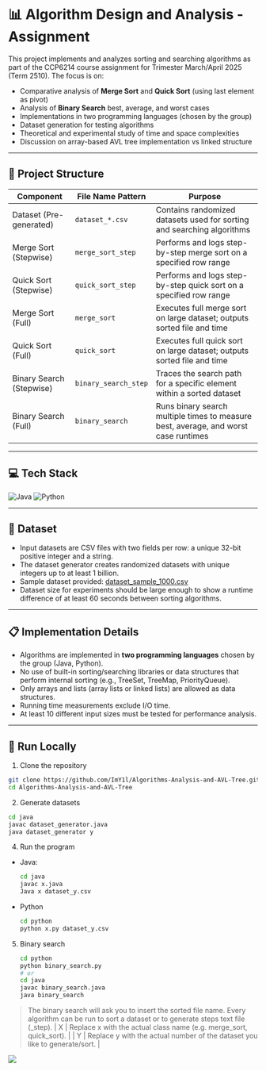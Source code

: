 # 📊 Algorithm Design and Analysis - Assignment
This project implements and analyzes sorting and searching algorithms as part of the CCP6214 course assignment for Trimester March/April 2025 (Term 2510). The focus is on:
- Comparative analysis of **Merge Sort** and **Quick Sort** (using last element as pivot)
- Analysis of **Binary Search** best, average, and worst cases
- Implementations in two programming languages (chosen by the group)
- Dataset generation for testing algorithms
- Theoretical and experimental study of time and space complexities
- Discussion on array-based AVL tree implementation vs linked structure

---

## 📁 Project Structure
| Component                | File Name Pattern             | Purpose                                                                |
|--------------------------|-------------------------------|------------------------------------------------------------------------|
| Dataset (Pre-generated)  | `dataset_*.csv`               | Contains randomized datasets used for sorting and searching algorithms |
| Merge Sort (Stepwise)    | `merge_sort_step`             | Performs and logs step-by-step merge sort on a specified row range     |
| Quick Sort (Stepwise)    | `quick_sort_step`             | Performs and logs step-by-step quick sort on a specified row range     |
| Merge Sort (Full)        | `merge_sort`                  | Executes full merge sort on large dataset; outputs sorted file and time|
| Quick Sort (Full)        | `quick_sort`                  | Executes full quick sort on large dataset; outputs sorted file and time|
| Binary Search (Stepwise) | `binary_search_step`          | Traces the search path for a specific element within a sorted dataset  |
| Binary Search (Full)     | `binary_search`               | Runs binary search multiple times to measure best, average, and worst case runtimes |

---

## 💻 Tech Stack
![Java](https://img.shields.io/badge/java-%23ED8B00.svg?style=for-the-badge&logo=openjdk&logoColor=white) ![Python](https://img.shields.io/badge/python-3670A0?style=for-the-badge&logo=python&logoColor=ffdd54)

---

## 🔢 Dataset
- Input datasets are CSV files with two fields per row: a unique 32-bit positive integer and a string.
- The dataset generator creates randomized datasets with unique integers up to at least 1 billion.
- Sample dataset provided: [dataset_sample_1000.csv](./dataset_sample_1000.csv)
- Dataset size for experiments should be large enough to show a runtime difference of at least 60 seconds between sorting algorithms.

---

## 📋 Implementation Details
- Algorithms are implemented in **two programming languages** chosen by the group (Java, Python).
- No use of built-in sorting/searching libraries or data structures that perform internal sorting (e.g., TreeSet, TreeMap, PriorityQueue).
- Only arrays and lists (array lists or linked lists) are allowed as data structures.
- Running time measurements exclude I/O time.
- At least 10 different input sizes must be tested for performance analysis.

---

## 🚀 Run Locally
1. Clone the repository
  ```bash
  git clone https://github.com/ImY1l/Algorithms-Analysis-and-AVL-Tree.git
  cd Algorithms-Analysis-and-AVL-Tree
  ```
2. Generate datasets
  ```bash
  cd java
  javac dataset_generator.java
  java dataset_generator y
  ```
4. Run the program
  - Java:
    ```bash
    cd java
    javac x.java
    Java x dataset_y.csv
    ```
  - Python
    ```bash
    cd python
    python x.py dataset_y.csv
    ```
5. Binary search
   ```bash
   cd python
   python binary_search.py
   # or
   cd java
   javac binary_search.java
   java binary_search
   ```
> The binary search will ask you to insert the sorted file name.
> Every algorithm can be run to sort a dataset or to generate steps text file (_step).
| X | Replace x with the actual class name (e.g. merge_sort, quick_sort).   |
| Y | Replace y with the actual number of the dataset you like to generate/sort. |

[![](https://visitcount.itsvg.in/api?id=imy1l&icon=0&color=0)](https://visitcount.itsvg.in)
